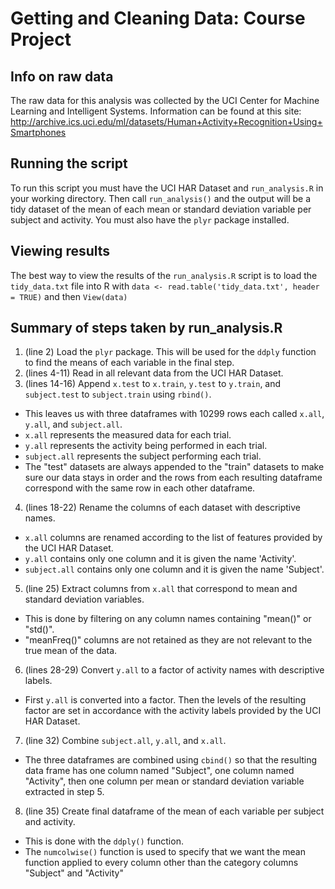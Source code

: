 # Getting and Cleaning Data: Course Project

## Info on raw data
The raw data for this analysis was collected by the UCI Center for Machine Learning and Intelligent Systems. Information can be found at this site: http://archive.ics.uci.edu/ml/datasets/Human+Activity+Recognition+Using+Smartphones

## Running the script
To run this script you must have the UCI HAR Dataset and `run_analysis.R` in your working directory. Then call `run_analysis()` and the output will be a tidy dataset of the mean of each mean or standard deviation variable per subject and activity. You must also have the `plyr` package installed.

## Viewing results
The best way to view the results of the `run_analysis.R` script is to load the `tidy_data.txt` file into R with `data <- read.table('tidy_data.txt', header = TRUE)` and then `View(data)`

## Summary of steps taken by run_analysis.R
1. (line 2) Load the `plyr` package. This will be used for the `ddply` function to find the means of each variable in the final step.
2. (lines 4-11) Read in all relevant data from the UCI HAR Dataset.
3. (lines 14-16) Append `x.test` to `x.train`, `y.test` to `y.train`, and `subject.test` to `subject.train` using `rbind()`.
  - This leaves us with three dataframes with 10299 rows each called `x.all`, `y.all`, and `subject.all`.
  - `x.all` represents the measured data for each trial.
  - `y.all` represents the activity being performed in each trial.
  - `subject.all` represents the subject performing each trial.
  - The "test" datasets are always appended to the "train" datasets to make sure our data stays in order and the rows from each resulting dataframe correspond with the same row in each other dataframe.
4. (lines 18-22) Rename the columns of each dataset with descriptive names.
  - `x.all` columns are renamed according to the list of features provided by the UCI HAR Dataset.
  - `y.all` contains only one column and it is given the name 'Activity'.
  - `subject.all` contains only one column and it is given the name 'Subject'.
5. (line 25) Extract columns from `x.all` that correspond to mean and standard deviation variables.
  - This is done by filtering on any column names containing "mean()" or "std()".
  - "meanFreq()" columns are not retained as they are not relevant to the true mean of the data.
6. (lines 28-29) Convert `y.all` to a factor of activity names with descriptive labels.
  - First `y.all` is converted into a factor. Then the levels of the resulting factor are set in accordance with the activity labels provided by the UCI HAR Dataset.
7. (line 32) Combine `subject.all`, `y.all`, and `x.all`.
  - The three dataframes are combined using `cbind()` so that the resulting data frame has one column named "Subject", one column named "Activity", then one column per mean or standard deviation variable extracted in step 5.
8. (line 35) Create final dataframe of the mean of each variable per subject and activity.
  - This is done with the `ddply()` function.
  - The `numcolwise()` function is used to specify that we want the mean function applied to every column other than the category columns "Subject" and "Activity"

